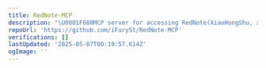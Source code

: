 ```yaml
---
title: RedNote-MCP
description: "\U0001F680MCP server for accessing RedNote(XiaoHongShu, xhs)."
repoUrl: 'https://github.com/iFurySt/RedNote-MCP'
verifications: []
lastUpdated: '2025-05-07T00:19:57.614Z'
ogImage: ''
---
```


